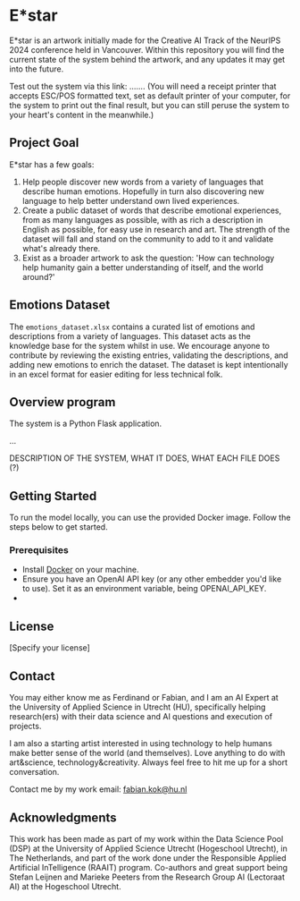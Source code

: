 # E*star

E*star is an artwork initially made for the Creative AI Track of the NeurIPS 2024 conference held in Vancouver. Within this repository you will find the current state of the system behind the artwork, and any updates it may get into the future. 

Test out the system via this link: .......
(You will need a receipt printer that accepts ESC/POS formatted text, set as default printer of your computer, for the system to print out the final result, but you can still peruse the system to your heart's content in the meanwhile.)


## Project Goal

E*star has a few goals:

1) Help people discover new words from a variety of languages that describe human emotions. Hopefully in turn also discovering new language to help better understand own lived experiences.
2) Create a public dataset of words that describe emotional experiences, from as many languages as possible, with as rich a description in English as possible, for easy use in research and art. The strength of the dataset will fall and stand on the community to add to it and validate what's already there.
3) Exist as a broader artwork to ask the question: 'How can technology help humanity gain a better understanding of itself, and the world around?'

## Emotions Dataset

The `emotions_dataset.xlsx` contains a curated list of emotions and descriptions from a variety of languages. This dataset acts as the knowledge base for the system whilst in use. We encourage anyone to contribute by reviewing the existing entries, validating the descriptions, and adding new emotions to enrich the dataset. The dataset is kept intentionally in an excel format for easier editing for less technical folk.

## Overview program

The system is a Python Flask application.

...

DESCRIPTION OF THE SYSTEM, WHAT IT DOES, WHAT EACH FILE DOES (?)

## Getting Started

To run the model locally, you can use the provided Docker image. Follow the steps below to get started.

### Prerequisites

- Install [Docker](https://www.docker.com/get-started) on your machine.
- Ensure you have an OpenAI API key (or any other embedder you'd like to use). Set it as an environment variable, being OPENAI_API_KEY.
- 

## License
[Specify your license]

## Contact

You may either know me as Ferdinand or Fabian, and I am an AI Expert at the University of Applied Science in Utrecht (HU), specifically helping research(ers) with their data science and AI questions and execution of projects. 

I am also a starting artist interested in using technology to help humans make better sense of the world (and themselves). Love anything to do with art&science, technology&creativity. Always feel free to hit me up for a short conversation.

Contact me by my work email: fabian.kok@hu.nl

## Acknowledgments
This work has been made as part of my work within the Data Science Pool (DSP) at the University of Applied Science Utrecht (Hogeschool Utrecht), in The Netherlands, and part of the work done under the Responsible Applied Artificial InTelligence (RAAIT) program. Co-authors and great support being Stefan Leijnen and Marieke Peeters from the Research Group AI (Lectoraat AI) at the Hogeschool Utrecht.